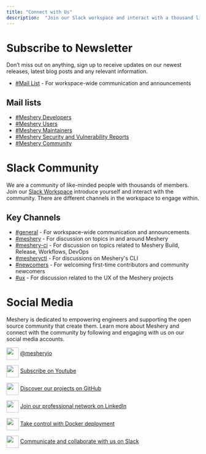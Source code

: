 ```yaml
---
title: "Connect with Us"
description:  "Join our Slack workspace and interact with a thousand like-minded members."
---
```


<style>
  .icon {
    height: 32px;
    width: auto;
    max-width: 100%;
    display: inline-block;
    vertical-align: middle;
  }
</style>

# Subscribe to Newsletter  

Don’t miss out on anything, sign up to receive updates on our newest releases, latest blog posts and any relevant information.

- [#Mail List](https://meshery.io/subscribe) - For workspace-wide communication and announcements
  
## Mail lists

- [#Meshery Developers](mailto:dev-group@meshery.io)
- [#Meshery Users](mailto:user-group@meshery.io)
- [#Meshery Maintainers](mailto:maintainers@meshery.io)
- [#Meshery Security and Vulnerability Reports](https://github.com/meshery/meshery/security/policy)
- [#Meshery Community](mailto:community@meshery.io)

# Slack Community

We are a community of like-minded people with thousands of members. Join our [Slack Workspace](https://slack.meshery.io/) introduce yourself and interact with the community. There are different channels in the workspace to engage within.

## Key Channels

- [#general](https://app.slack.com/client/TDL4L01AR/CDM0ACDM5) - For workspace-wide communication and announcements
- [#meshery](https://app.slack.com/client/TDL4L01AR/CFGG6U10E) - For discussion on topics in and around Meshery
- [#meshery-ci](https://app.slack.com/client/TDL4L01AR/C011VPREG2Z) - For discussion on topics related to Meshery Build, Release, Workflows, DevOps
- [#mesheryctl](https://app.slack.com/client/TDL4L01AR/C0130BQ4L3T) - For discussions on Meshery's CLI
- [#newcomers](https://app.slack.com/client/TDL4L01AR/C019426UBNY) - For welcoming first-time contributors and community newcomers
- [#ux](https://mesheryio.slack.com/archives/C05Q2H97HB4) - For discussion related to the UX of the Meshery projects

# Social Media

Meshery is dedicated to empowering engineers and supporting the open source community that create them. Learn more about Meshery and connect with the community by following and engaging with us on our social media accounts.

<img class ="icon" src="/assets/images/logos/twitter-light.svg"> [@mesheryio](https://x.com/mesheryio)

<img class="icon" src="/assets/images/logos/youtube-light.svg"> [Subscribe on Youtube](https://www.youtube.com/@mesheryio?sub_confirmation=1)

<img class ="icon" src="/assets/images/logos/github-white.svg"> [Discover our projects on GitHub](https://github.com/meshery)

<img class ="icon" src="/assets/images/social/community.png"> [Join our professional network on LinkedIn](https://www.linkedin.com/showcase/meshery/)

<img class ="icon" src="/assets/images/docker-color.svg"> [Take control with Docker deployment](https://hub.docker.com/u/meshery)

<img class ="icon" src="/assets/images/social/slack-128.png"> [Communicate and collaborate with us on Slack](https://slack.meshery.io)

